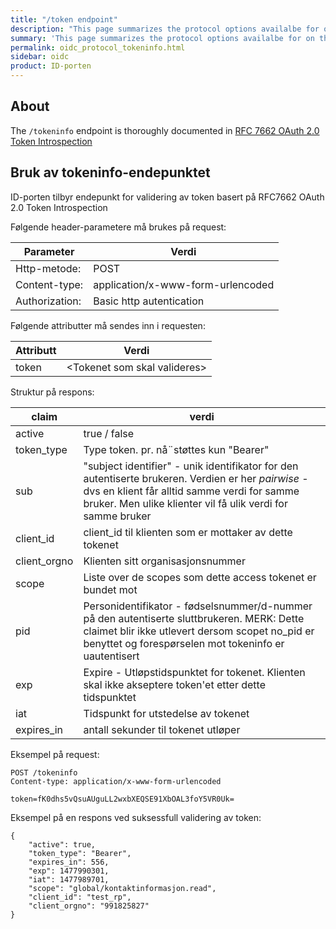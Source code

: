 ```yaml
---
title: "/token endpoint"
description: "This page summarizes the protocol options availalbe for on the /tokeninfo introspection endpoint for ID-porten OIDC Provider"
summary: 'This page summarizes the protocol options availalbe for on the /tokeninfo introspection endpoint for ID-porten OIDC Provider'
permalink: oidc_protocol_tokeninfo.html
sidebar: oidc
product: ID-porten
---
```


## About

The `/tokeninfo` endpoint is thoroughly documented in [RFC 7662 OAuth 2.0 Token Introspection ](https://tools.ietf.org/html/rfc7662)




## Bruk av tokeninfo-endepunktet

ID-porten tilbyr endepunkt for validering av token basert på RFC7662  OAuth 2.0 Token Introspection

Følgende header-parametere må brukes på request:

| Parameter  | Verdi |
| --- | --- |
|Http-metode:|POST|
|Content-type:|application/x-www-form-urlencoded|
| Authorization:|Basic http autentication | MERK: Valgfritt, men ved bruk av no_pid scope vil ikke pid claim returneres dersom foresprøselen er uautentisert |

Følgende attributter må sendes inn i requesten:

| Attributt  | Verdi |
| --- | --- |
|token|\<Tokenet som skal valideres\>|

Struktur på respons:

| claim | verdi |
| --- | --- |
| active | true / false |
| token_type | Type token. pr. nå¨støttes kun "Bearer" |
| sub | "subject identifier" - unik identifikator for den autentiserte brukeren. Verdien er her *pairwise* - dvs en klient får alltid samme verdi for samme bruker. Men ulike klienter vil få ulik verdi for samme bruker |
| client_id | client_id til klienten som er mottaker av dette tokenet |
| client_orgno | Klienten sitt organisasjonsnummer |
| scope | Liste over de scopes som dette access tokenet er bundet mot |
| pid | Personidentifikator - fødselsnummer/d-nummer på den autentiserte sluttbrukeren. MERK: Dette claimet blir ikke utlevert dersom scopet no_pid er benyttet og forespørselen mot tokeninfo er uautentisert |
| exp | Expire - Utløpstidspunktet for tokenet. Klienten skal ikke akseptere token'et etter dette tidspunktet |
| iat | Tidspunkt for utstedelse av tokenet |
| expires_in | antall sekunder til tokenet utløper |



Eksempel på request:

```
POST /tokeninfo
Content-type: application/x-www-form-urlencoded

token=fK0dhs5vQsuAUguLL2wxbXEQSE91XbOAL3foY5VR0Uk=
```

Eksempel på en respons ved suksessfull validering av token:

```
{
    "active": true,
    "token_type": "Bearer",
    "expires_in": 556,
    "exp": 1477990301,
    "iat": 1477989701,
    "scope": "global/kontaktinformasjon.read",
    "client_id": "test_rp",
    "client_orgno": "991825827"
}
```
